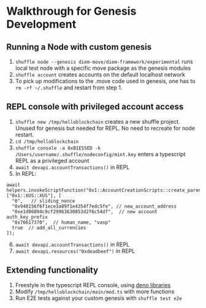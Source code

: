 # Walkthrough for Genesis Development

## Running a Node with custom genesis

1. `shuffle node --genesis diem-move/diem-framework/experimental` runs local test node with a specific move package as the genesis modules
1. `shuffle account` creates accounts on the default localhost network
1. To pick up modifications to the .move code used in genesis, one has to `rm -rf ~/.shuffle` and restart from step 1.

## REPL console with privileged account access

1. `shuffle new /tmp/helloblockchain` creates a new shuffle project. Unused for genesis but needed for REPL. No need to recreate for node restart.
1. `cd /tmp/helloblockchain`
1. `shuffle console -a 0xB1E55ED -k /Users/username/.shuffle/nodeconfig/mint.key` enters a typescript REPL as a privileged account
1. `await devapi.accountTransactions()` in REPL
1. In REPL:
```
await helpers.invokeScriptFunction("0x1::AccountCreationScripts::create_parent_vasp_account", ["0x1::XUS::XUS"], [
  "0",   // sliding_nonce
  "0x948156f6f1ece3a89f1e4354f7edc5fe", // new_account_address
  "0xe1d06094c9cf29963630053d2f6c54df",  // new account auth_key_prefix
  "0x76617370",  // human_name, "vasp"
  true  // add_all_currencies
]);
```
6. `await devapi.accountTransactions()` in REPL
7. `await devapi.resources("0xdeadbeef")` in REPL

## Extending functionality

1. Freestyle in the typescript REPL console, using [deno libraries](https://deno.land/x)
1. Modify `/tmp/helloblockchain/main/mod.ts` with more functions
1. Run E2E tests against your custom genesis with `shuffle test e2e`
